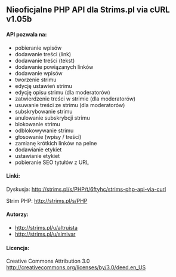 ## Nieoficjalne PHP API dla Strims.pl via cURL v1.05b

#### API pozwala na:
- pobieranie wpisów
- dodawanie treści (link)
- dodawanie treści (tekst)
- dodawanie powiązanych linków
- dodawanie wpisów
- tworzenie strimu
- edycję ustawień strimu
- edycję opisu strimu (dla moderatorów)
- zatwierdzenie treści w strimie (dla moderatorów)
- usuwanie treści ze strimu (dla moderatorów)
- subskrybowanie strimu
- anulowanie subskrybcji strimu
- blokowanie strimu
- odblokowywanie strimu
- głosowanie (wpisy / treści)
- zamianę krótkich linków na pelne
- dodawianie etykiet
- ustawianie etykiet
- pobieranie SEO tytułów z URL

#### Linki:
Dyskusja: http://strims.pl/s/PHP/t/6ftyhc/strims-php-api-via-curl

Strim PHP: http://strims.pl/s/PHP

#### Autorzy:
- http://strims.pl/u/altruista
- http://strims.pl/u/simivar

#### Licencja:
Creative Commons Attribution 3.0
http://creativecommons.org/licenses/by/3.0/deed.en_US
